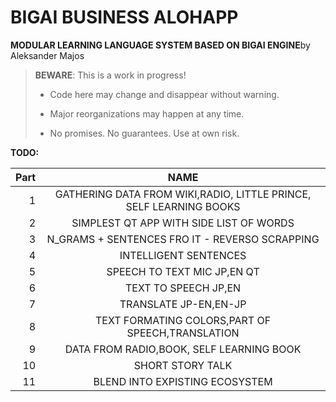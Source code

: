 # BIGAI BUSINESS ALOHAPP

**MODULAR LEARNING LANGUAGE SYSTEM BASED ON BIGAI ENGINE**by Aleksander Majos

> **BEWARE**: This is a work in progress!
>
> * Code here may change and disappear without warning.
>
> * Major reorganizations may happen at any time.
>
> * No promises. No guarantees. Use at own risk.

**TODO:**

Part|                                NAME                                
---:|:------------------------------------------------------------------:
1| GATHERING DATA FROM WIKI,RADIO, LITTLE PRINCE, SELF LEARNING BOOKS |1
2|              SIMPLEST QT APP WITH SIDE LIST OF WORDS               |2
3|           N_GRAMS + SENTENCES FRO IT - REVERSO SCRAPPING           |3
4|                       INTELLIGENT SENTENCES                        |4
5|                    SPEECH TO TEXT MIC JP,EN QT                     |5
6|                        TEXT TO SPEECH JP,EN                        |6
7|                       TRANSLATE JP-EN,EN-JP                        |7
8|          TEXT FORMATING COLORS,PART OF SPEECH,TRANSLATION          |8
9|              DATA FROM RADIO,BOOK, SELF LEARNING BOOK              |9
10|                          SHORT STORY TALK                          |10
11|                   BLEND INTO EXPISTING ECOSYSTEM                   |11